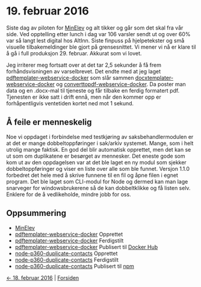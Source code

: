 # 19. februar 2016

Siste dag av piloten for [MinElev](https://github.com/telemark/minelev) og alt tikker og går som det skal fra vår side.
Ved opptelling etter lunch i dag var 106 varsler sendt ut og over 60% var så langt lest digital hos AltInn.
Siste finpuss på hjelpetekster og små visuelle tilbakemeldinger ble gjort på grensesnittet.
Vi mener vi nå er klare til å gå i full produksjon 29. februar. Akkurat som vi lovet.

Jeg irriterer meg fortsatt over at det tar 2,5 sekunder å få frem forhåndsvisningen av varselbrevet.
Det endte med at jeg laget [pdftemplater-webservice-docker](https://github.com/telemark/pdftemplater-webservice-docker) som 
slår sammen [docxtemplater-webservice-docker](https://github.com/telemark/docxtemplater-webservice-docker) og [converttopdf-webservice-docker](https://github.com/telemark/converttopdf-webservice-docker). Da poster man
data og en .docx-mal til tjeneste og får tilbake en ferdig formatert pdf. Tjenesten er ikke satt i drift ennå, men når
den kommer opp er forhåpentligvis ventetiden kortet ned mot 1 sekund.

## Å feile er menneskelig
Noe vi oppdaget i forbindelse med testkjøring av saksbehandlermodulen er at det er mange dobbeltoppføringer i sak/arkiv systemet.
Mange, som i helt utrolig mange faktisk. En god del blir automatisk opprettet, men det kan se ut som om duplikatene er
 besørget av mennesker. Det eneste gode som kom ut av den oppdagelsen var at det ble laget en ny modul 
som sjekker dobbeltoppføringer og viser en liste over alle som ble funnet.
Versjon 1.1.0 forbedret det hele med å skrive funnene til en fil og åpne filen i egnet program.
Det ble laget som CLI-modul for Node og dermed kan man lage snarveger for windowsbrukerene så de kan dobbeltklikke og få listen selv.
Enklere for de å vedlikeholde, mindre jobb for oss.

## Oppsummering
- [MinElev](https://github.com/telemark/minelev)
- [pdftemplater-webservice-docker](https://github.com/telemark/pdftemplater-webservice-docker) Opprettet
- [pdftemplater-webservice-docker](https://github.com/telemark/pdftemplater-webservice-docker) Ferdigstilt
- [pdftemplater-webservice-docker](https://github.com/telemark/pdftemplater-webservice-docker) Publisert til [Docker Hub](https://hub.docker.com/r/telemark/pdftemplater-webservice-docker/)
- [node-p360-duplicate-contacts](https://github.com/telemark/node-p360-duplicate-contacts) Opprettet
- [node-p360-duplicate-contacts](https://github.com/telemark/node-p360-duplicate-contacts) Ferdigstilt
- [node-p360-duplicate-contacts](https://github.com/telemark/node-p360-duplicate-contacts) Publisert til [npm](https://www.npmjs.com/package/p360-duplicate-contacts)

[<- 18. februar 2016](2016-02-18.md)  |  [Forsiden](../../index.md)